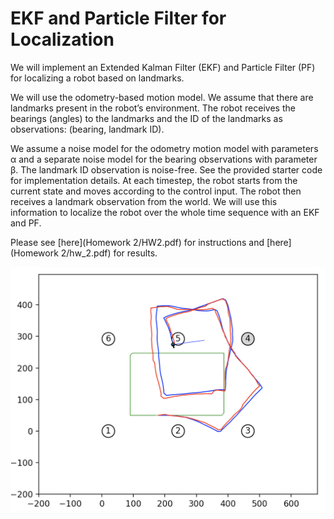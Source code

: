 # EKF and Particle Filter for Localization

We will implement an Extended Kalman Filter (EKF) and Particle Filter (PF) for localizing a robot based on landmarks.

We will use the odometry-based motion model. We assume that there are landmarks present in the robot’s environment. The robot receives the bearings (angles) to the landmarks and the ID of the landmarks as observations: (bearing, landmark ID).

We assume a noise model for the odometry motion model with parameters α and a separate noise model for the bearing observations with parameter β. The landmark ID observation is noise-free. See the provided starter code for implementation details. At each timestep, the robot starts from the current state and moves according to the control input. The robot then receives a landmark observation from the world. We will use this information to localize the robot over the whole time sequence with an EKF and PF.

Please see [here](Homework 2/HW2.pdf) for instructions and [here](Homework 2/hw_2.pdf) for results.

![](Figures/path_pf_a.png)